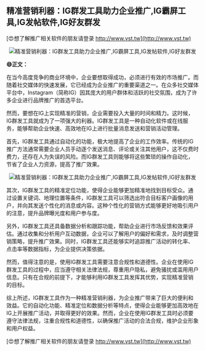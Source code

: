## **精准营销利器：IG群发工具助力企业推广,IG霸屏工具,IG发帖软件,IG好友群发**

[😍想了解推广相关软件的朋友请登录 http://www.vst.tw](http://www.vst.tw)

 <center><img src="https://vst.tw/MP4/tuiguang/png/6.png" alt="精准营销利器：IG群发工具助力企业推广,IG霸屏工具,IG发帖软件,IG好友群发"></center>

**😄正文：**

在当今高度竞争的商业环境中，企业要想取得成功，必须进行有效的市场推广。而随着社交媒体的快速发展，它已经成为企业推广的重要渠道之一。在众多社交媒体平台中，Instagram（简称IG）因其庞大的用户群体和活跃的社交氛围，成为了许多企业进行品牌推广的首选平台。

然而，要想在IG上实现精准的营销，企业需要投入大量的时间和精力。这时候，IG群发工具就成为了一项强大的利器。IG群发工具是一种自动化软件或在线服务，能够帮助企业快速、高效地在IG上进行批量消息发送和营销活动管理。

首先，IG群发工具通过自动化的功能，极大地提高了企业的工作效率。传统的IG推广方法通常需要企业人员手动逐个发送消息、评论或关注其他用户，这不仅费时费力，还存在人为失误的风险。而IG群发工具则能够将这些繁琐的操作自动化，节省了企业人力资源，提高了推广效果。

 <center><img src="https://vst.tw/MP4/tuiguang/png/5.png" alt="精准营销利器：IG群发工具助力企业推广,IG霸屏工具,IG发帖软件,IG好友群发"></center>

其次，IG群发工具的精准定位功能，使得企业能够更加精准地找到目标受众。通过设置关键词、地理位置等条件，IG群发工具可以筛选出符合目标客户画像的用户，并向其发送个性化的消息或内容。这种个性化的营销方式能够更好地吸引用户的注意，提升品牌曝光度和用户参与度。

另外，IG群发工具还具备数据分析和跟踪功能，帮助企业进行市场反馈和效果评估。通过收集和分析用户互动数据，企业可以了解用户的偏好和需求，及时调整营销策略，提升推广效果。同时，IG群发工具还能够实时追踪推广活动的转化率、点击率等数据指标，为企业提供决策依据。

然而，值得注意的是，使用IG群发工具需要注意合规性和道德性。企业在使用IG群发工具的过程中，应当遵守相关法律法规，尊重用户隐私，避免骚扰或滥用用户信息。只有在合规的前提下，才能够利用IG群发工具发挥其优势，实现精准营销的目标。

综上所述，IG群发工具作为一种精准营销利器，为企业推广带来了巨大的便利和效益。它的自动化功能、精准定位和数据分析等特点，使得企业能够更加高效地在IG上开展推广活动，并取得更好的效果。然而，企业在使用IG群发工具时必须要遵守法律法规，注重合规性和道德性，以确保推广活动的合法合规，维护企业形象和用户权益。

[😍想了解推广相关软件的朋友请登录 http://www.vst.tw](http://www.vst.tw)



